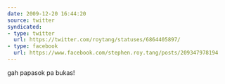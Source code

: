 ```yaml
---
date: 2009-12-20 16:44:20
source: twitter
syndicated:
- type: twitter
  url: https://twitter.com/roytang/statuses/6864405897/
- type: facebook
  url: https://www.facebook.com/stephen.roy.tang/posts/209347978194
---
```


gah papasok pa bukas!